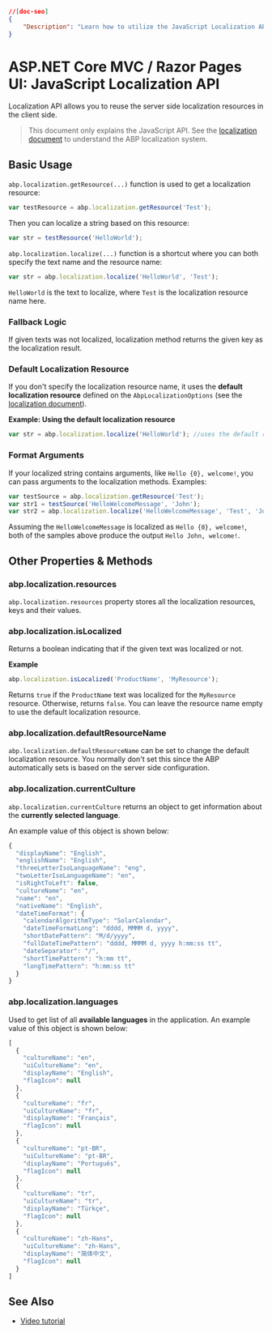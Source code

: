 ```json
//[doc-seo]
{
    "Description": "Learn how to utilize the JavaScript Localization API in ABP Framework to access server-side localization resources on the client side."
}
```

# ASP.NET Core MVC / Razor Pages UI: JavaScript Localization API

Localization API allows you to reuse the server side localization resources in the client side.

> This document only explains the JavaScript API. See the [localization document](../../../fundamentals/localization.md) to understand the ABP localization system.

## Basic Usage

`abp.localization.getResource(...)` function is used to get a localization resource:

````js
var testResource = abp.localization.getResource('Test');
````

Then you can localize a string based on this resource:

````js
var str = testResource('HelloWorld');
````

`abp.localization.localize(...)` function is a shortcut where you can both specify the text name and the resource name:

````js
var str = abp.localization.localize('HelloWorld', 'Test');
````

`HelloWorld` is the text to localize, where `Test` is the localization resource name here.

### Fallback Logic

If given texts was not localized, localization method returns the given key as the localization result.

### Default Localization Resource

If you don't specify the localization resource name, it uses the **default localization resource** defined on the `AbpLocalizationOptions` (see the [localization document](../../../fundamentals/localization.md)).

**Example: Using the default localization resource**

````js
var str = abp.localization.localize('HelloWorld'); //uses the default resource
````

### Format Arguments

If your localized string contains arguments, like `Hello {0}, welcome!`, you can pass arguments to the localization methods. Examples:

````js
var testSource = abp.localization.getResource('Test');
var str1 = testSource('HelloWelcomeMessage', 'John');
var str2 = abp.localization.localize('HelloWelcomeMessage', 'Test', 'John');
````

Assuming the `HelloWelcomeMessage` is localized as `Hello {0}, welcome!`, both of the samples above produce the output `Hello John, welcome!`.

## Other Properties & Methods

### abp.localization.resources

`abp.localization.resources` property stores all the localization resources, keys and their values.

### abp.localization.isLocalized

Returns a boolean indicating that if the given text was localized or not.

**Example**

````js
abp.localization.isLocalized('ProductName', 'MyResource');
````

Returns `true` if the `ProductName` text was localized for the `MyResource` resource. Otherwise, returns `false`. You can leave the resource name empty to use the default localization resource.

### abp.localization.defaultResourceName

`abp.localization.defaultResourceName` can be set to change the default localization resource. You normally don't set this since the ABP automatically sets is based on the server side configuration.

### abp.localization.currentCulture

`abp.localization.currentCulture` returns an object to get information about the **currently selected language**.

An example value of this object is shown below:

````js
{
  "displayName": "English",
  "englishName": "English",
  "threeLetterIsoLanguageName": "eng",
  "twoLetterIsoLanguageName": "en",
  "isRightToLeft": false,
  "cultureName": "en",
  "name": "en",
  "nativeName": "English",
  "dateTimeFormat": {
    "calendarAlgorithmType": "SolarCalendar",
    "dateTimeFormatLong": "dddd, MMMM d, yyyy",
    "shortDatePattern": "M/d/yyyy",
    "fullDateTimePattern": "dddd, MMMM d, yyyy h:mm:ss tt",
    "dateSeparator": "/",
    "shortTimePattern": "h:mm tt",
    "longTimePattern": "h:mm:ss tt"
  }
}
````

### abp.localization.languages

Used to get list of all **available languages** in the application. An example value of this object is shown below:

````js
[
  {
    "cultureName": "en",
    "uiCultureName": "en",
    "displayName": "English",
    "flagIcon": null
  },
  {
    "cultureName": "fr",
    "uiCultureName": "fr",
    "displayName": "Français",
    "flagIcon": null
  },
  {
    "cultureName": "pt-BR",
    "uiCultureName": "pt-BR",
    "displayName": "Português",
    "flagIcon": null
  },
  {
    "cultureName": "tr",
    "uiCultureName": "tr",
    "displayName": "Türkçe",
    "flagIcon": null
  },
  {
    "cultureName": "zh-Hans",
    "uiCultureName": "zh-Hans",
    "displayName": "简体中文",
    "flagIcon": null
  }
]
````

## See Also

* [Video tutorial](https://abp.io/video-courses/essentials/localization)
